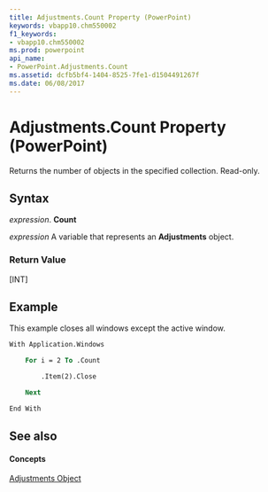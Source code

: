 ```yaml
---
title: Adjustments.Count Property (PowerPoint)
keywords: vbapp10.chm550002
f1_keywords:
- vbapp10.chm550002
ms.prod: powerpoint
api_name:
- PowerPoint.Adjustments.Count
ms.assetid: dcfb5bf4-1404-8525-7fe1-d1504491267f
ms.date: 06/08/2017
---
```



# Adjustments.Count Property (PowerPoint)

Returns the number of objects in the specified collection. Read-only.


## Syntax

 _expression_. **Count**

 _expression_ A variable that represents an **Adjustments** object.


### Return Value

[INT]


## Example

This example closes all windows except the active window.


```vb
With Application.Windows

    For i = 2 To .Count

        .Item(2).Close

    Next

End With
```


## See also


#### Concepts


[Adjustments Object](adjustments-object-powerpoint.md)

